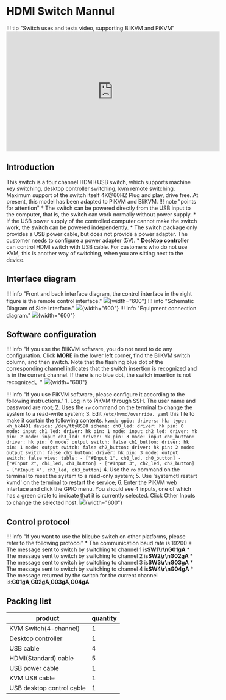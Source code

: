 # **HDMI Switch Mannul**
!!! tip "Switch uses and tests video, supporting BliKVM and PiKVM"
    <iframe width="560" height="315" src="https://www.youtube.com/embed/RQ3KxvUsZv8" title="YouTube video player" frameborder="0" allow="accelerometer; autoplay; clipboard-write; encrypted-media; gyroscope; picture-in-picture; web-share" allowfullscreen></iframe>

## **Introduction**
This switch is a four channel HDMI+USB switch, which supports machine key switching, desktop controller switching, kvm remote switching. Maximum support of the switch itself 4K@60HZ Plug and play, drive free.
At present, this model has been adapted to PiKVM and BliKVM.
!!! note "points for attention"
    * The switch can be powered directly from the USB input to the computer, that is, the switch can work normally without power supply.
    * If the USB power supply of the controlled computer cannot make the switch work, the switch can be powered independently.
    * The switch package only provides a USB power cable, but does not provide a power adapter. The customer needs to configure a power adapter (5V).
    * **Desktop controller** can control HDMI switch with USB cable. For customers who do not use KVM, this is another way of switching, when you are sitting next to the device.


## **Interface diagram**
!!! info "Front and back interface diagram, the control interface in the right figure is the remote control interface."
    ![](assets/images/switch/interface-en1.png){width="600"}
!!! info "Schematic Diagram of Side Interface."
    ![](assets/images/switch/interface-en2.png){width="600"}
!!! info "Equipment connection diagram."
    ![](assets/images/switch/interface-en3.png){width="600"}

## **Software configuration**
!!! info "If you use the BliKVM software, you do not need to do any configuration. Click **MORE** in the lower left corner, find the BliKVM switch column, and then switch. Note that the flashing blue dot of the corresponding channel indicates that the switch insertion is recognized and is in the current channel. If there is no blue dot, the switch insertion is not recognized。"
    ![](assets/images/switch/blikvm-soft-switch.png){width="600"}


!!! info "If you use PiKVM software, please configure it according to the following instructions."
    1. Log in to PiKVM through SSH. The user name and password are root;
    2. Uses the `rw` command on the terminal to change the system to a read-write system;
    3. Edit `/etc/kvmd/override. yaml` this file to make it contain the following contents.
        ```
        kvmd:
            gpio:
                drivers:
                    hk:
                        type: xh_hk4401
                        device: /dev/ttyUSB0
                scheme:
                    ch0_led:
                        driver: hk
                        pin: 0
                        mode: input
                    ch1_led:
                        driver: hk
                        pin: 1
                        mode: input
                    ch2_led:
                        driver: hk
                        pin: 2
                        mode: input
                    ch3_led:
                        driver: hk
                        pin: 3
                        mode: input
                    ch0_button:
                        driver: hk
                        pin: 0
                        mode: output
                        switch: false
                    ch1_button:
                        driver: hk
                        pin: 1
                        mode: output
                        switch: false
                    ch2_button:
                        driver: hk
                        pin: 2
                        mode: output
                        switch: false
                    ch3_button:
                        driver: hk
                        pin: 3
                        mode: output
                        switch: false
                view:
                    table:
                        - ["#Input 1", ch0_led, ch0_button]
                        - ["#Input 2", ch1_led, ch1_button]
                        - ["#Input 3", ch2_led, ch2_button]
                        - ["#Input 4", ch3_led, ch3_button]
        ```
    4. Use the `ro` command on the terminal to reset the system to a read-only system;
    5. Use 'systemctl restart kvmd' on the terminal to restart the service;
    6. Enter the PiKVM web interface and click the GPIO menu. You should see 4 inputs, one of which has a green circle to indicate that it is currently selected. Click Other Inputs to change the selected host.
    ![](assets/images/switch/pikvm-soft-switch.png){width="600"}

## **Control protocol**
!!! info "If you want to use the blicube switch on other platforms, please refer to the following protocol"
    * The communication baud rate is 19200
    * The message sent to switch by switching to channel 1 is**SW1\r\nG01gA**
    * The message sent to switch by switching to channel 2 is**SW2\r\nG02gA**
    * The message sent to switch by switching to channel 3 is**SW3\r\nG03gA**
    * The message sent to switch by switching to channel 4 is**SW4\r\nG04gA**
    * The message returned by the switch for the current channel is:**G01gA**,**G02gA**,**G03gA**,**G04gA**



## **Packing list**

| product            |    quantity |
|----------------------------| ---- |
| KVM Switch(4-channel)     | 1    |
| Desktop controller | 1    |
| USB cable | 4  |
| HDMI(Standard) cable| 5 |
| USB power cable | 1    |
| KVM USB cable| 1    |
| USB desktop control cable| 1    |



